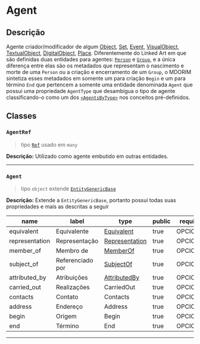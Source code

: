 # Agent

## Descrição

Agente criador/modificador de algum [Object](object), [Set](set), [Event](event), [VisualObject](visual-object), [TextualObject](textual-object), [DigitalObject](digital-object), [Place](place). Diferentemente do Linked Art em que são definidas duas entidades para agentes: [`Person`](https://linked.art/api/1.0/schema_docs/person/) e [`Group`](https://linked.art/api/1.0/schema_docs/group/), e a única diferença entre elas são os metadados que representam o nascimento e morte de uma `Person` ou a criação e encerramento de um `Group`, o MDORIM sintetiza esses metadados em somente um para criação `Begin` e um para término `End` que pertencem a somente uma entidade denominada `Agent` que possui uma propriedade `AgentType` que desambígua o tipo de agente classificando-o como um dos [`<AgentsByType>`](../concepts#agentsbytype) nos conceitos pré-definidos.

## Classes

### `AgentRef`

> tipo [`Ref`](../metadata#ref) usado em `many`

**Descrição:** Utilizado como agente embutido em outras entidades.

---

### `Agent`

> tipo `object` extende [`EntityGenericBase`](generic#entitygenericbase)

**Descrição:** Extende a `EntityGenericBase`, portanto possui todas suas propriedades e mais as descritas a seguir

| name           | label            | type                                         | public | required |
| -------------- | ---------------- | -------------------------------------------- | ------ | -------- |
| equivalent     | Equivalente      | [Equivalent](../metadata#equivalent)         | true   | OPCIONAL |
| representation | Representação    | [Representation](../metadata#representation) | true   | OPCIONAL |
| member_of      | Membro de        | [MemberOf](../metadata#memberof)             | true   | OPCIONAL |
| subject_of     | Referenciado por | [SubjectOf](../metadata#subjectof)           | true   | OPCIONAL |
| attributed_by  | Atribuições      | [AttributedBy](../metadata#attributedby)     | true   | OPCIONAL |
| carried_out    | Realizações      | CarriedOut                                   | true   | OPCIONAL |
| contacts       | Contato          | Contacts                                     | true   | OPCIONAL |
| address        | Endereço         | Address                                      | true   | OPCIONAL |
| begin          | Origem           | Begin                                        | true   | OPCIONAL |
| end            | Término          | End                                          | true   | OPCIONAL |

---
